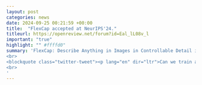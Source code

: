 ```yaml
---
layout: post
categories: news
date: 2024-09-25 00:21:59 +00:00
title:  "FlexCap accepted at NeurIPS'24."
titleurl: https://openreview.net/forum?id=Eal_lL08v_l
important: "true"
highlight: "" #ffffd0"
summary: 'FlexCap: Describe Anything in Images in Controllable Detail is accepted at Conference of Neural Information Processing Systems (NeurIPS) 2024.
<br>
<blockquote class="twitter-tweet"><p lang="en" dir="ltr">Can we train a model to describe different parts of images in varying levels of detail?<br><br>Introducing FlexCap, a VLM designed to output localized captions in N words where we can control N with special length tokens.<a href="https://t.co/tDsyHF1AVI">https://t.co/tDsyHF1AVI</a> <a href="https://t.co/6ObqJ98ZJX">pic.twitter.com/6ObqJ98ZJX</a></p>&mdash; Debidatta Dwibedi (@debidatta) <a href="https://twitter.com/debidatta/status/1770133132580102413?ref_src=twsrc%5Etfw">March 19, 2024</a></blockquote> <script async src="https://platform.twitter.com/widgets.js" charset="utf-8"></script>
<br>
'
---
```

